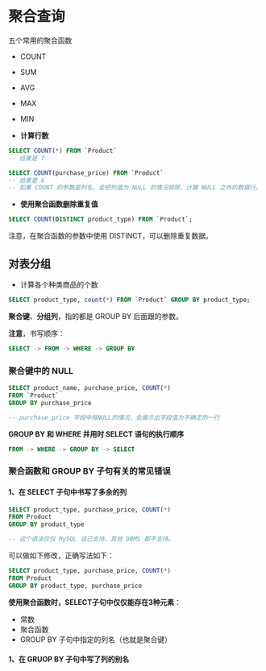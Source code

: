 # 聚合查询

五个常用的聚合函数

- COUNT
- SUM
- AVG
- MAX
- MIN


- **计算行数**

```SQL
SELECT COUNT(*) FROM `Product`
-- 结果是 7

SELECT COUNT(purchase_price) FROM `Product`
-- 结果是 6
-- 如果 COUNT 的参数是列名，会把列值为 NULL 的情况排除，计算 NULL 之外的数据行。
```

- **使用聚合函数删除重复值**

```SQL
SELECT COUNT(DISTINCT product_type) FROM `Product`;
```

注意，在聚合函数的参数中使用 DISTINCT，可以删除重复数据。

## 对表分组

- 计算各个种类商品的个数
```SQL
SELECT product_type, count(*) FROM `Product` GROUP BY product_type;
```

**聚合键**、**分组列**，指的都是 GROUP BY 后面跟的参数。

**注意**，书写顺序：

```SQL
SELECT -> FROM -> WHERE -> GROUP BY
```

### 聚合键中的 NULL

```SQL
SELECT product_name, purchase_price, COUNT(*) 
FROM `Product` 
GROUP BY purchase_price

-- purchase_price 字段中有NULL的情况，会展示出字段值为不确定的一行
```

**GROUP BY 和 WHERE 并用时 SELECT 语句的执行顺序**

```SQL
FROM -> WHERE -> GROUP BY -> SELECT
```


### 聚合函数和 GROUP BY 子句有关的常见错误

#### 1、在 SELECT 子句中书写了多余的列

```SQL
SELECT product_type, purchase_price, COUNT(*) 
FROM Product 
GROUP BY product_type

-- 这个语法仅仅 MySQL 自己支持，其他 DBMS 都不支持。
```

可以做如下修改，正确写法如下：

```SQL
SELECT product_type, purchase_price, COUNT(*) 
FROM Product 
GROUP BY product_type, purchase_price
```

**使用聚合函数时，SELECT子句中仅仅能存在3种元素**：
- 常数
- 聚合函数
- GROUP BY 子句中指定的列名（也就是聚合键）

#### 1、在 GRUOP BY 子句中写了列的别名


